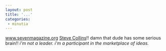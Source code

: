 ```yaml
---
layout: post
title: '...'
categories:
 - minutia
---
```


<a href="http://www.sevenmagazine.org/">www.sevenmagazine.org</a> <a href="http://smallritual.com">Steve Collins</a>!! damn that dude has some serious brain!! <i>i'm not a leader. i'm a participant in the marketplace of ideas.</i>

